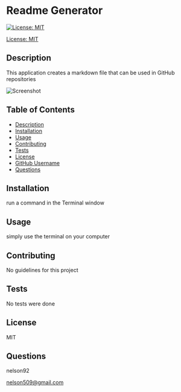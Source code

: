 # Readme Generator 
  
[![License: MIT](https://img.shields.io/badge/License-MIT-yellow.svg)](https://opensource.org/licenses/MIT)

[License: MIT](https://opensource.org/licenses/MIT)


## Description 
This application creates a markdown file that can be used in GitHub repositories

![Screenshot](/images/screenshot.readme.png)

## Table of Contents   
* [Description](#description)
* [Installation](#installation)
* [Usage](#usage)
* [Contributing](#contributing)
* [Tests](#tests)
* [License](#license)
* [GitHub Username](#GitHub)
* [Questions](#email)

## Installation 
run a command in the Terminal window

## Usage
simply use the terminal on your computer

## Contributing
No guidelines for this project

## Tests
No tests were done

## License
MIT

## Questions
nelson92

nelson509@gmail.com


